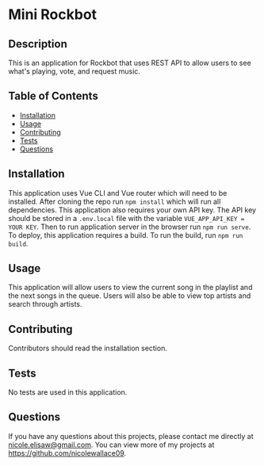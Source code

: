 # Mini Rockbot 

## Description 
This is an application for Rockbot that uses REST API to allow users to see what's playing, vote, and request music. 

## Table of Contents
* [Installation](#installation)
* [Usage](#usage)
* [Contributing](#contributing)
* [Tests](#tests)
* [Questions](#questions)

## Installation 
This application uses Vue CLI and Vue router which will need to be installed. After cloning the repo run `npm install` which will run all dependencies. This application also requires your own API key. The API key should be stored in a `.env.local` file with the variable `VUE_APP_API_KEY = YOUR KEY`. Then to run application server in the browser run `npm run serve`. To deploy, this application requires a build. To run the build, run `npm run build`. 

## Usage 
This application will allow users to view the current song in the playlist and the next songs in the queue. Users will also be able to view top artists and search through artists.<br>

## Contributing 
Contributors should read the installation section. 

## Tests
No tests are used in this application.

## Questions
If you have any questions about this projects, please contact me directly at nicole.elisaw@gmail.com. You can view more of my projects at https://github.com/nicolewallace09.